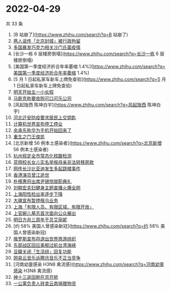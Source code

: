 # 2022-04-29

共 33 条

<!-- BEGIN -->
<!-- 最后更新时间 Fri Apr 29 2022 17:13:20 GMT+0800 (China Standard Time) -->

1. [B 站崩了](https://www.zhihu.com/search?q=B 站崩了)
1. [两人谣传「北京封城」被行政拘留](https://www.zhihu.com/search?q=两人谣传「北京封城」被行政拘留)
1. [多国暴发巧克力相关沙门氏菌疫情](https://www.zhihu.com/search?q=多国暴发巧克力相关沙门氏菌疫情)
1. [长沙一栋 6 层楼房倒塌](https://www.zhihu.com/search?q=长沙一栋 6 层楼房倒塌)
1. [美国第一季度经济折合年率萎缩 1.4%](https://www.zhihu.com/search?q=美国第一季度经济折合年率萎缩 1.4%)
1. [5 月 1 日起私家车新车上牌免查验](https://www.zhihu.com/search?q=5 月 1 日起私家车新车上牌免查验)
1. [明天开始五一小长假](https://www.zhihu.com/search?q=明天开始五一小长假)
1. [马斯克称要收购可口可乐公司](https://www.zhihu.com/search?q=马斯克称要收购可口可乐公司)
1. [风起陇西 陈坤白宇](https://www.zhihu.com/search?q=风起陇西 陈坤白宇)
1. [河北迁安防疫要求居民上交钥匙](https://www.zhihu.com/search?q=河北迁安防疫要求居民上交钥匙)
1. [计算机世界宣布停工停业](https://www.zhihu.com/search?q=计算机世界宣布停工停业)
1. [余承东称华为手机开始回来了](https://www.zhihu.com/search?q=余承东称华为手机开始回来了)
1. [重生之门王俊凯](https://www.zhihu.com/search?q=重生之门王俊凯)
1. [北京新增 56 例本土感染者](https://www.zhihu.com/search?q=北京新增 56 例本土感染者)
1. [杭州规定全市常态化核酸检测](https://www.zhihu.com/search?q=杭州规定全市常态化核酸检测)
1. [蓝翔校长女儿实名举报母亲非法转移房款](https://www.zhihu.com/search?q=蓝翔校长女儿实名举报母亲非法转移房款)
1. [网传长沙比亚迪发生多起跳楼事件](https://www.zhihu.com/search?q=网传长沙比亚迪发生多起跳楼事件)
1. [香港演员曾江逝世](https://www.zhihu.com/search?q=香港演员曾江逝世)
1. [朴槿惠将出席尹锡悦就职典礼](https://www.zhihu.com/search?q=朴槿惠将出席尹锡悦就职典礼)
1. [刘畊宏夫妇健身主题直播火爆全网](https://www.zhihu.com/search?q=刘畊宏夫妇健身主题直播火爆全网)
1. [上海阳性检出率逐步下降](https://www.zhihu.com/search?q=上海阳性检出率逐步下降)
1. [大疆宣布暂停俄乌业务](https://www.zhihu.com/search?q=大疆宣布暂停俄乌业务)
1. [上海「有限人员、有限区域、有限开放」](https://www.zhihu.com/search?q=上海「有限人员、有限区域、有限开放」)
1. [上官婉儿墓志首次面向公众展出](https://www.zhihu.com/search?q=上官婉儿墓志首次面向公众展出)
1. [明日方舟三周年干员艾丽妮](https://www.zhihu.com/search?q=明日方舟三周年干员艾丽妮)
1. [约 58% 美国人曾感染新冠](https://www.zhihu.com/search?q=约 58% 美国人曾感染新冠)
1. [俄罗斯宣布将退出世界旅游组织](https://www.zhihu.com/search?q=俄罗斯宣布将退出世界旅游组织)
1. [东部战区回应美舰过航台湾海峡](https://www.zhihu.com/search?q=东部战区回应美舰过航台湾海峡)
1. [豆瓣关闭「生活组」回复功能](https://www.zhihu.com/search?q=豆瓣关闭「生活组」回复功能)
1. [网易云音乐诉腾讯音乐不正当竞争](https://www.zhihu.com/search?q=网易云音乐诉腾讯音乐不正当竞争)
1. [河南幼童感染 H3N8 禽流感](https://www.zhihu.com/search?q=河南幼童感染 H3N8 禽流感)
1. [神十三返回舱在京开舱](https://www.zhihu.com/search?q=神十三返回舱在京开舱)
1. [一公寓负责人转卖云南捐赠物资](https://www.zhihu.com/search?q=一公寓负责人转卖云南捐赠物资)

<!-- END -->
